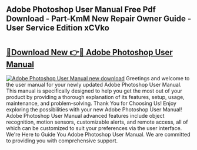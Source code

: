 ## Adobe Photoshop User Manual Free Pdf Download - Part-KmM New Repair Owner Guide - User Service Edition xCVko

# <h2><a href="http://bc44578.oget.top/?id=Adobe+Photoshop+User+Manual">🔗Download New 👉🔴 Adobe Photoshop User Manual</a></h2>

[![Adobe Photoshop User Manual new download](https://i.imgur.com/5g1atiW.png)](http://bc44578.oget.top/?id=Adobe+Photoshop+User+Manual)
Greetings and welcome to the user manual for your newly updated Adobe Photoshop User Manual. This manual is specifically designed to help you get the most out of your product by providing a thorough explanation of its features, setup, usage, maintenance, and problem-solving. Thank You for Choosing Us! Enjoy exploring the possibilities with your new Adobe Photoshop User Manual! Adobe Photoshop User Manual advanced features include object recognition, motion sensors, customizable alerts, and remote access, all of which can be customized to suit your preferences via the user interface. We're Here to Guide You Adobe Photoshop User Manual. We are committed to providing you with comprehensive support.
